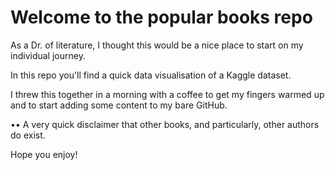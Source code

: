 # Welcome to the popular books repo

As a Dr. of literature, I thought this would be a nice place to start on my individual journey. 

In this repo you'll find a quick data visualisation of a Kaggle dataset. 

I threw this together in a morning with a coffee to get my fingers warmed up and to start adding some content to my bare GitHub.

•• A very quick disclaimer that other books, and particularly, other authors do exist. 

Hope you enjoy!
